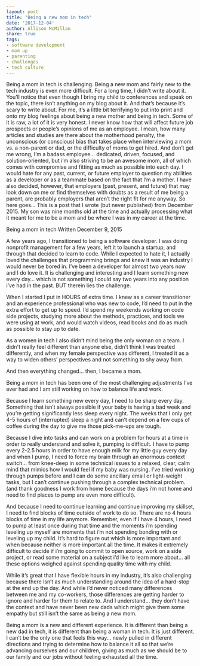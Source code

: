 ```yaml
---
layout: post
title: "Being a new mom in tech"
date: '2017-12-04'
author: Allison McMillan
share: true
tags:
- software development
- mom up
- parenting
- challenges
- tech culture
---
```


Being a mom in tech is challenging. Being a new mom and fairly new to the tech industry is even more difficult. For a long time, I didn’t write about it. You’ll notice that even though I bring my child to conferences and speak on the topic, there isn’t anything on my blog about it. And that’s because it’s scary to write about. For me, it’s a little bit terrifying to put into print and onto my blog feelings about being a new mother and being in tech. Some of it is raw, a lot of it is very honest. I never know how that will affect future job prospects or people’s opinions of me as an employee. I mean, how many articles and studies are there about the motherhood penalty, the unconscious (or conscious) bias that takes place when interviewing a mom vs. a non-parent or dad, or the difficulty of moms to get hired. And don’t get me wrong, I’m a badass employee… dedicated, driven, focused, and solution-oriented, but i’m also striving to be an awesome mom, all of which comes with compromise and fitting as much as possible into each day. I would hate for any past, current, or future employer to question my abilities as a developer or as a teammate based on the fact that I’m a mother. I have also decided, however, that employers (past, present, and future) that may look down on me or find themselves with doubts as a result of me being a parent, are probably employers that aren’t the right fit for me anyway. So here goes… This is a post that I wrote (but never published) from December 2015. My son was nine months old at the time and actually processing what it meant for me to be a mom and be where I was in my career at the time.

Being a mom in tech
Written December 9, 2015

A few years ago, I transitioned to being a software developer. I was doing nonprofit management for a few years, left it to launch a startup, and through that decided to learn to code. While I expected to hate it, I actually loved the challenges that programming brings and knew it was an industry I would never be bored in. I’ve been a developer for almost two years now and I do love it. It is challenging and interesting and I learn something new every day… which is not something I could say two years into any position i’ve had in the past. BUT therein lies the challenge.

When I started I put in HOURS of extra time. I knew as a career transitioner and an experience professional who was new to code, I’d need to put in the extra effort to get up to speed. I’d spend my weekends working on code side projects, studying more about the methods, practices, and tools we were using at work, and would watch videos, read books and do as much as possible to stay up to date.

As a women in tech I also didn’t mind being the only woman on a team. I didn't really feel different than anyone else, didn’t think I was treated differently, and when my female perspective was different, I treated it as a way to widen others’ perspectives and not something to shy away from.

And then everything changed… then, I became a mom.

Being a mom in tech has been one of the most challenging adjustments I’ve ever had and I am still working on how to balance life and work.

Because I learn something new every day, I need to be sharp every day. Something that isn’t always possible if your baby is having a bad week and you’re getting significantly less sleep every night. The weeks that I only get 4-5 hours of (interrupted) sleep a night and can’t depend on a few cups of coffee during the day to give me those pick-me-ups are tough.

Because I dive into tasks and can work on a problem for hours at a time in order to really understand and solve it, pumping is difficult. I have to pump every 2-2.5 hours in order to have enough milk for my little guy every day and when I pump, I need to force my brain through an enormous context switch… from knee-deep in some technical issues to a relaxed, clear, calm mind that mimics how I would feel if my baby was nursing. I’ve tried working through pumps before and I can do some ancillary email or light-weight tasks, but I can’t continue pushing through a complex technical problem. (and thank goodness I work from home because the days i’m not home and need to find places to pump are even more difficult).

And because I need to continue learning and continue improving my skillset, I need to find blocks of time outside of work to do so. There are no 4 hours blocks of time in my life anymore. Remember, even if I have 4 hours, I need to pump at least once during that time and the moments i’m spending leveling up myself are moments that i’m not spending bonding with or leveling up my child. It’s hard to figure out which is more important and when because neither is more important all the time. It makes it extremely difficult to decide if i’m going to commit to open source, work on a side project, or read some material on a subject i’d like to learn more about… all these options weighed against spending quality time with my child.

While it’s great that I have flexible hours in my industry, it’s also challenging because there isn’t as much understanding around the idea of a hard-stop at the end up the day. And while i’d never noticed many differences between me and my co-workers, those differences are getting harder to ignore and harder for them to relate to. And I understand… they don’t have the context and have never been new dads which might give them some empathy but still isn’t the same as being a new mom.

Being a mom is a new and different experience. It is different than being a new dad in tech, it is different than being a woman in tech. It is just different. I can’t be the only one that feels this way… newly pulled in different directions and trying to determine how to balance it all so that we’re advancing ourselves and our children, giving as much as we should be to our family and our jobs without feeling exhausted all the time.
